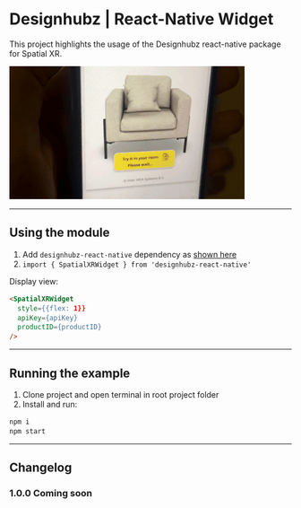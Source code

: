 # Designhubz | React-Native Widget

This project highlights the usage of the Designhubz react-native package for Spatial XR.

![Preview](./graphic.gif)

---

## Using the module

1. Add `designhubz-react-native` dependency as [shown here](./package.json#13)
2. `import { SpatialXRWidget } from 'designhubz-react-native'`

Display view:
``` html
<SpatialXRWidget
  style={{flex: 1}}
  apiKey={apiKey}
  productID={productID}
/>
```
---

## Running the example

1. Clone project and open terminal in root project folder
2. Install and run:
```bash
npm i
npm start
```

---

## Changelog

### 1.0.0 Coming soon
